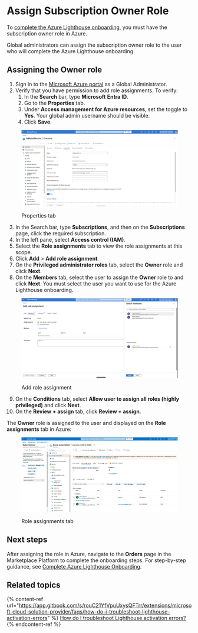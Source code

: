 # Assign Subscription Owner Role

To [complete the Azure Lighthouse onboarding](complete-the-azure-lighthouse-onboarding.md), you must have the subscription owner role in Azure.&#x20;

Global administrators can assign the subscription owner role to the user who will complete the Azure Lighthouse onboarding.&#x20;

## Assigning the Owner role

1. Sign in to the [Microsoft Azure portal](https://portal.azure.com/) as a Global Administrator.
2. Verify that you have permission to add role assignments. To verify:&#x20;
   1. In the **Search** bar, type **Microsoft** **Entra ID**.
   2. Go to the **Properties** tab.
   3. Under **Access management for Azure resources**, set the toggle to **Yes**. Your global admin username should be visible.
   4. Click **Save**.&#x20;

<figure><img src="../../../.gitbook/assets/image-20240927-093838 (1).png" alt=""><figcaption><p>Properties tab</p></figcaption></figure>

3. In the Search bar, type **Subscriptions**, and then on the **Subscriptions** page, click the required subscription.
4. In the left pane, select **Access control (IAM)**.
5. Select the **Role assignments** tab to view the role assignments at this scope.
6. Click **Add** > **Add role assignment**.
7. On the **Privileged administrator roles** tab, select the **Owner** role and click **Next**.
8. On the **Members** tab, select the user to assign the **Owner** role to and click **Next**. You must select the user you want to use for the Azure Lighthouse onboarding.&#x20;

<figure><img src="../../../.gitbook/assets/image-20240927-094626.png" alt=""><figcaption><p>Add role assignment</p></figcaption></figure>

9. On the **Conditions** tab, select **Allow user to assign all roles (highly privileged)** and click **Next**.
10. On the **Review + assign** tab, click **Review + assign**.&#x20;

The **Owner** role is assigned to the user and displayed on the **Role assignments** tab in Azure:

<figure><img src="../../../.gitbook/assets/image-20240927-085405.png" alt=""><figcaption><p>Role assignments tab</p></figcaption></figure>

## Next steps

After assigning the role in Azure, navigate to the **Orders** page in the Marketplace Platform to complete the onboarding steps. For step-by-step guidance, see [Complete Azure Lighthouse Onboarding](complete-the-azure-lighthouse-onboarding.md).&#x20;

## Related topics

{% content-ref url="https://app.gitbook.com/s/rouC21YfVpuUxysQFTrr/extensions/microsoft-cloud-solution-provider/faqs/how-do-i-troubleshoot-lighthouse-activation-errors" %}
[How do I troubleshoot Lighthouse activation errors?](https://app.gitbook.com/s/rouC21YfVpuUxysQFTrr/extensions/microsoft-cloud-solution-provider/faqs/how-do-i-troubleshoot-lighthouse-activation-errors)
{% endcontent-ref %}
